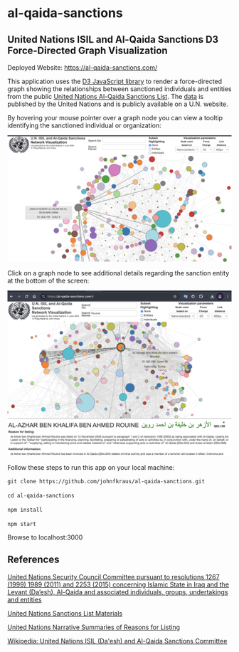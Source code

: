 # al-qaida-sanctions

## United Nations ISIL and Al-Qaida Sanctions D3 Force-Directed Graph Visualization

Deployed Website: https://al-qaida-sanctions.com/

This application uses the [D3 JavaScript library](https://d3js.org/) to render a force-directed graph showing the relationships between 
sanctioned individuals and entities from the public [United Nations Al-Qaida Sanctions List](https://www.un.org/securitycouncil/sanctions/1267). The [data](data/AQList.xml)
 is published by the United Nations and is publicly available on a U.N. website.

By hovering your mouse pointer over a graph node you can view a tooltip identifying the sanctioned individual or organization:

![Hover over a node](./images/nusrat.png)

Click on a graph node to see additional details regarding the sanction entity at the bottom of the screen:

![Click on a node](./images/al-qaida-sanctions-rouine.png)

Follow these steps to run this app on your local machine:

```shell
git clone https://github.com/johnfkraus/al-qaida-sanctions.git

cd al-qaida-sanctions

npm install

npm start
```
Browse to localhost:3000

## References

[United Nations Security Council Committee pursuant to resolutions 1267 (1999) 1989 (2011) and 2253 (2015) concerning Islamic State in Iraq and the Levant (Da’esh), Al-Qaida and associated individuals, groups, undertakings and entities](https://www.un.org/securitycouncil/sanctions/1267)

[United Nations Sanctions List Materials](
https://www.un.org/securitycouncil/sanctions/1267/aq_sanctions_list)

[United Nations Narrative Summaries of Reasons for Listing](https://www.un.org/securitycouncil/sanctions/1267/aq_sanctions_list/summaries?type=All&page=0&order=field_posted_on&sort=desc)

[Wikipedia: United Nations ISIL (Da'esh) and Al-Qaida Sanctions Committee](https://en.wikipedia.org/wiki/ISIL_(Da%27esh)_and_Al-Qaida_Sanctions_Committee)

